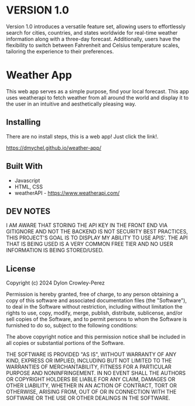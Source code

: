 # VERSION 1.0
Version 1.0 introduces a versatile feature set, allowing users to effortlessly search for cities, countries, and states worldwide for real-time weather information along with a three-day forecast. Additionally, users have the flexibility to switch between Fahrenheit and Celsius temperature scales, tailoring the experience to their preferences.

# Weather App

This web app serves as a simple purpose, find your local forecast. This app uses weatherapi to fetch weather from all around the world and display it to the user in an intuitive and aesthetically pleasing way. 

## Installing

There are no install steps, this is a web app! Just click the link!.

https://dmychel.github.io/weather-app/


## Built With  

- Javascript
- HTML, CSS
- weatherAPI - https://www.weatherapi.com/

## DEV NOTES    
I AM AWARE THAT STORING THE API KEY IN THE FRONT END VIA GITIGNORE AND NOT THE BACKEND IS NOT SECURITY BEST PRACTICES, THIS PROJECT'S GOAL IS TO DISPLAY MY ABILITY TO USE APIS'. THE API THAT IS BEING USED IS A VERY COMMON FREE TIER AND NO USER INFORMATION IS BEING STORED/USED.

## License

Copyright (c) 2024 Dylon Crowley-Perez

Permission is hereby granted, free of charge, to any person obtaining a copy of this software and associated documentation files (the "Software"), to deal in the Software without restriction, including without limitation the rights to use, copy, modify, merge, publish, distribute, sublicense, and/or sell copies of the Software, and to permit persons to whom the Software is furnished to do so, subject to the following conditions:

The above copyright notice and this permission notice shall be included in all copies or substantial portions of the Software.

THE SOFTWARE IS PROVIDED "AS IS", WITHOUT WARRANTY OF ANY KIND, EXPRESS OR IMPLIED, INCLUDING BUT NOT LIMITED TO THE WARRANTIES OF MERCHANTABILITY, FITNESS FOR A PARTICULAR PURPOSE AND NONINFRINGEMENT. IN NO EVENT SHALL THE AUTHORS OR COPYRIGHT HOLDERS BE LIABLE FOR ANY CLAIM, DAMAGES OR OTHER LIABILITY, WHETHER IN AN ACTION OF CONTRACT, TORT OR OTHERWISE, ARISING FROM, OUT OF OR IN CONNECTION WITH THE SOFTWARE OR THE USE OR OTHER DEALINGS IN THE SOFTWARE.
